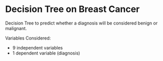# Decision Tree on Breast Cancer

Decision Tree to predict whether a diagnosis will be considered benign or malignant.

Variables Considered:
- 9 independent variables 
- 1 dependent variable (diagnosis)


